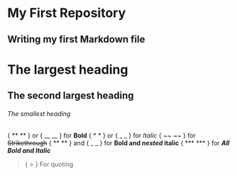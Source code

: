 
# My First Repository

## Writing my first Markdown file

# The largest heading

## The second largest heading

###### The smallest heading

{ ** ** } or { __ __ } for **Bold**
{ * * } or { _ _ } for _Italic_
{ ~~ ~~ } for ~~Strikethrough~~
{ ** ** } and { _ _ }		for **Bold and _nested_ italic**
{ *** *** } for ***All Bold and Italic***
> { > } For quoting

